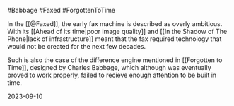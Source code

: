 #Babbage #Faxed #ForgottenToTime 

In the [[@Faxed]], the early fax machine is described as overly ambitious. With its [[Ahead of its time|poor image quality]] and [[In the Shadow of The Phone|lack of infrastructure]] meant that the fax required technology that would not be created for the next few decades. 

Such is also the case of the difference engine mentioned in [[Forgotten to Time]], designed by Charles Babbage, which although was eventually proved to work properly, failed to recieve enough attention to be built in time.

2023-09-10